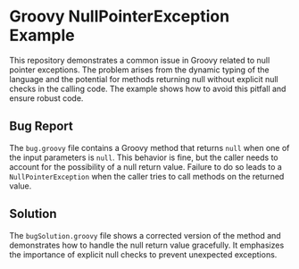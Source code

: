 # Groovy NullPointerException Example

This repository demonstrates a common issue in Groovy related to null pointer exceptions. The problem arises from the dynamic typing of the language and the potential for methods returning null without explicit null checks in the calling code.  The example shows how to avoid this pitfall and ensure robust code.

## Bug Report

The `bug.groovy` file contains a Groovy method that returns `null` when one of the input parameters is `null`. This behavior is fine, but the caller needs to account for the possibility of a null return value. Failure to do so leads to a `NullPointerException` when the caller tries to call methods on the returned value.

## Solution

The `bugSolution.groovy` file shows a corrected version of the method and demonstrates how to handle the null return value gracefully.  It emphasizes the importance of explicit null checks to prevent unexpected exceptions.
